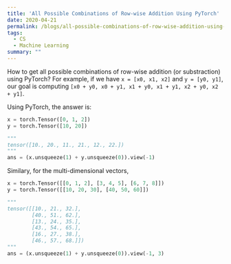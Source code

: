 ```yaml
---
title: 'All Possible Combinations of Row-wise Addition Using PyTorch'
date: 2020-04-21
permalink: /blogs/all-possible-combinations-of-row-wise-addition-using-pytorch/
tags:
  - CS
  - Machine Learning
summary: ""
---
```


How to get all possible combinations of row-wise addition (or substraction) using PyTorch?
For example, if we have `x = [x0, x1, x2]` and `y = [y0, y1]`, our goal is computing `[x0 + y0, x0 + y1, x1 + y0, x1 + y1, x2 + y0, x2 + y1]`.

Using PyTorch, the answer is:
```python
x = torch.Tensor([0, 1, 2])
y = torch.Tensor([10, 20])

"""
tensor([10., 20., 11., 21., 12., 22.])
"""
ans = (x.unsqueeze(1) + y.unsqueeze(0)).view(-1)
```

Similary, for the multi-dimensional vectors,
```python
x = torch.Tensor([[0, 1, 2], [3, 4, 5], [6, 7, 8]])
y = torch.Tensor([[10, 20, 30], [40, 50, 60]])

"""
tensor([[10., 21., 32.],
        [40., 51., 62.],
        [13., 24., 35.],
        [43., 54., 65.],
        [16., 27., 38.],
        [46., 57., 68.]])
"""
ans = (x.unsqueeze(1) + y.unsqueeze(0)).view(-1, 3)
```
